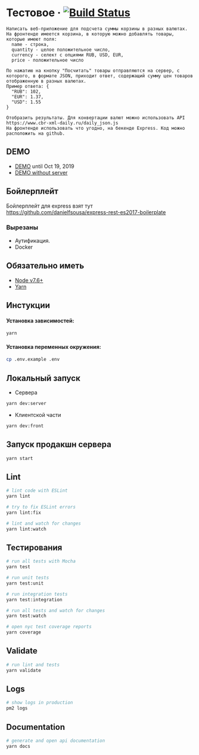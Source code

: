 # Тестовое &middot; [![Build Status](https://travis-ci.com/GTech1256/TestTaskFrontend-5.svg?branch=master)](https://travis-ci.com/GTech1256/TestTaskFrontend-5)

``` notepad
Написать веб-приложение для подсчета суммы корзины в разных валютах.
На фронтенде имеется корзина, в которую можно добавлять товары, которые имеют поля:
  name - строка,
  quantity - целое положительное число,
  currency - селект с опциями RUB, USD, EUR,
  price - положительное число

По нажатию на кнопку "Посчитать" товары отправляются на сервер, с которого, в формате JSON, приходит ответ, содержащий сумму цен товаров отображенную в разных валютах.
Пример ответа: {
  "RUB": 102,
  "EUR": 1.37,
  "USD": 1.55
}

Отобразить результаты. Для конвертации валют можно использовать API https://www.cbr-xml-daily.ru/daily_json.js
На фронтенде использовать что угодно, на бекенде Express. Код можно расположить на github.

```

## DEMO

- [DEMO](http://goodes.eu-4.evennode.com/) until Oct 19, 2019
- [DEMO without server](https://goodes.netlify.com/)

## Бойлерплейт

Бойлерплейт для express взят тут https://github.com/danielfsousa/express-rest-es2017-boilerplate

### Вырезаны

- Аутификация.
- Docker

## Обязательно иметь

- [Node v7.6+](https://nodejs.org/en/download/current/)
- [Yarn](https://yarnpkg.com/en/docs/install)

## Инстукции

#### Установка зависимостей:

```bash
yarn
```

#### Установка переменных окружения:

```bash
cp .env.example .env
```

## Локальный запуск

- Сервера

```bash
yarn dev:server
```

- Клиентской части

```bash
yarn dev:front
```

## Запуск продакшн сервера

```bash
yarn start
```

## Lint

```bash
# lint code with ESLint
yarn lint

# try to fix ESLint errors
yarn lint:fix

# lint and watch for changes
yarn lint:watch
```

## Тестирования

```bash
# run all tests with Mocha
yarn test

# run unit tests
yarn test:unit

# run integration tests
yarn test:integration

# run all tests and watch for changes
yarn test:watch

# open nyc test coverage reports
yarn coverage
```

## Validate

```bash
# run lint and tests
yarn validate
```

## Logs

```bash
# show logs in production
pm2 logs
```

## Documentation

```bash
# generate and open api documentation
yarn docs
```
